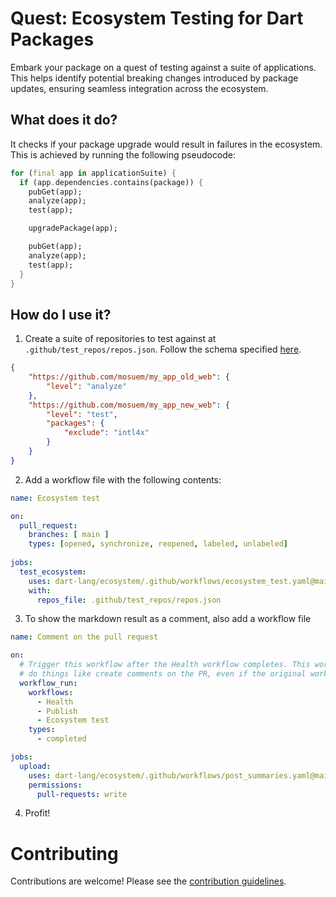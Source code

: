 # Quest: Ecosystem Testing for Dart Packages
Embark your package on a quest of testing against a suite of applications. This helps identify potential breaking changes introduced by package updates, ensuring seamless integration across the ecosystem.

## What does it do?
It checks if your package upgrade would result in failures in the ecosystem. This is achieved by running the following pseudocode:
```dart
for (final app in applicationSuite) {
  if (app.dependencies.contains(package)) {
    pubGet(app);
    analyze(app);
    test(app);

    upgradePackage(app);

    pubGet(app);
    analyze(app);
    test(app);
  }
}
```

## How do I use it?
1. Create a suite of repositories to test against at `.github/test_repos/repos.json`. Follow the schema specified [here](schema.json).
```json
{
    "https://github.com/mosuem/my_app_old_web": {
        "level": "analyze"
    },
    "https://github.com/mosuem/my_app_new_web": {
        "level": "test",
        "packages": {
            "exclude": "intl4x"
        }
    }
}
```

2. Add a workflow file with the following contents:
```yaml
name: Ecosystem test

on:
  pull_request:
    branches: [ main ]
    types: [opened, synchronize, reopened, labeled, unlabeled]
        
jobs:
  test_ecosystem:
    uses: dart-lang/ecosystem/.github/workflows/ecosystem_test.yaml@main
    with:
      repos_file: .github/test_repos/repos.json
```

3. To show the markdown result as a comment, also add a workflow file
```yaml
name: Comment on the pull request

on:
  # Trigger this workflow after the Health workflow completes. This workflow will have permissions to
  # do things like create comments on the PR, even if the original workflow couldn't.
  workflow_run:
    workflows: 
      - Health
      - Publish
      - Ecosystem test
    types:
      - completed

jobs:
  upload:
    uses: dart-lang/ecosystem/.github/workflows/post_summaries.yaml@main
    permissions:
      pull-requests: write
```

4. Profit!

# Contributing
Contributions are welcome! Please see the [contribution guidelines](../../CONTRIBUTING.md).
